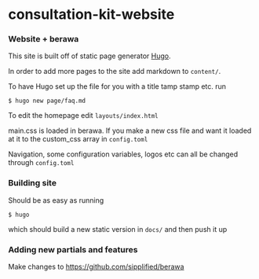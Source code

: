 # consultation-kit-website

### Website + berawa

This site is built off of static page generator [Hugo](https://gohugo.io/overview/introduction/).

In order to add more pages to the site add markdown to `content/`.

To have Hugo set up the file for you with a title tamp stamp etc. run

```
$ hugo new page/faq.md
```

To edit the homepage edit `layouts/index.html`

main.css is loaded in berawa. If you make a new css file and want it loaded at it to the custom_css array in `config.toml`

Navigation, some configuration variables, logos etc can all be changed through `config.toml`

### Building site

Should be as easy as running
```
$ hugo
```

which should build a new static version in `docs/` and then push it up

### Adding new partials and features

Make changes to https://github.com/sipplified/berawa
